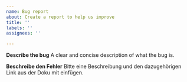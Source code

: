 ```yaml
---
name: Bug report
about: Create a report to help us improve
title: ''
labels: ''
assignees: ''

---
```


**Describe the bug**
A clear and concise description of what the bug is.

**Beschreibe den Fehler**
Bitte eine Beschreibung und den dazugehörigen Link aus der Doku mit einfügen.
